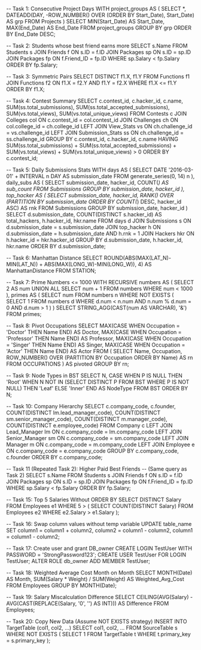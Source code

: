 -- Task 1: Consecutive Project Days
WITH project_groups AS (
    SELECT *,
           DATEADD(DAY, -ROW_NUMBER() OVER (ORDER BY Start_Date), Start_Date) AS grp
    FROM Projects
)
SELECT MIN(Start_Date) AS Start_Date, MAX(End_Date) AS End_Date
FROM project_groups
GROUP BY grp
ORDER BY End_Date DESC;

-- Task 2: Students whose best friend earns more
SELECT s.Name
FROM Students s
JOIN Friends f ON s.ID = f.ID
JOIN Packages sp ON s.ID = sp.ID
JOIN Packages fp ON f.Friend_ID = fp.ID
WHERE sp.Salary < fp.Salary
ORDER BY fp.Salary;

-- Task 3: Symmetric Pairs
SELECT DISTINCT f1.X, f1.Y
FROM Functions f1
JOIN Functions f2 ON f1.X = f2.Y AND f1.Y = f2.X
WHERE f1.X <= f1.Y
ORDER BY f1.X;

-- Task 4: Contest Summary
SELECT c.contest_id, c.hacker_id, c.name,
       SUM(ss.total_submissions),
       SUM(ss.total_accepted_submissions),
       SUM(vs.total_views),
       SUM(vs.total_unique_views)
FROM Contests c
JOIN Colleges col ON c.contest_id = col.contest_id
JOIN Challenges ch ON col.college_id = ch.college_id
LEFT JOIN View_Stats vs ON ch.challenge_id = vs.challenge_id
LEFT JOIN Submission_Stats ss ON ch.challenge_id = ss.challenge_id
GROUP BY c.contest_id, c.hacker_id, c.name
HAVING SUM(ss.total_submissions) + SUM(ss.total_accepted_submissions) + SUM(vs.total_views) + SUM(vs.total_unique_views) > 0
ORDER BY c.contest_id;

-- Task 5: Daily Submissions Stats
WITH days AS (
    SELECT DATE '2016-03-01' + INTERVAL n DAY AS submission_date
    FROM generate_series(0, 14) n
),
daily_subs AS (
    SELECT submission_date, hacker_id, COUNT(*) AS sub_count
    FROM Submissions
    GROUP BY submission_date, hacker_id
),
top_hacker AS (
    SELECT submission_date, hacker_id, RANK() OVER (PARTITION BY submission_date ORDER BY COUNT(*) DESC, hacker_id ASC) AS rnk
    FROM Submissions
    GROUP BY submission_date, hacker_id
)
SELECT d.submission_date, 
       COUNT(DISTINCT s.hacker_id) AS total_hackers,
       h.hacker_id, hkr.name
FROM days d
JOIN Submissions s ON d.submission_date = s.submission_date
JOIN top_hacker h ON d.submission_date = h.submission_date AND h.rnk = 1
JOIN Hackers hkr ON h.hacker_id = hkr.hacker_id
GROUP BY d.submission_date, h.hacker_id, hkr.name
ORDER BY d.submission_date;

-- Task 6: Manhattan Distance
SELECT ROUND(ABS(MAX(LAT_N)-MIN(LAT_N)) + ABS(MAX(LONG_W)-MIN(LONG_W)), 4) AS ManhattanDistance
FROM STATION;

-- Task 7: Prime Numbers <= 1000
WITH RECURSIVE numbers AS (
    SELECT 2 AS num
    UNION ALL
    SELECT num + 1 FROM numbers WHERE num < 1000
),
primes AS (
    SELECT num FROM numbers n
    WHERE NOT EXISTS (
        SELECT 1 FROM numbers d
        WHERE d.num < n.num AND n.num % d.num = 0 AND d.num > 1
    )
)
SELECT STRING_AGG(CAST(num AS VARCHAR), '&')
FROM primes;

-- Task 8: Pivot Occupations
SELECT
    MAX(CASE WHEN Occupation = 'Doctor' THEN Name END) AS Doctor,
    MAX(CASE WHEN Occupation = 'Professor' THEN Name END) AS Professor,
    MAX(CASE WHEN Occupation = 'Singer' THEN Name END) AS Singer,
    MAX(CASE WHEN Occupation = 'Actor' THEN Name END) AS Actor
FROM (
    SELECT Name, Occupation, ROW_NUMBER() OVER (PARTITION BY Occupation ORDER BY Name) AS rn
    FROM OCCUPATIONS
) AS pivoted
GROUP BY rn;

-- Task 9: Node Types in BST
SELECT N,
       CASE
           WHEN P IS NULL THEN 'Root'
           WHEN N NOT IN (SELECT DISTINCT P FROM BST WHERE P IS NOT NULL) THEN 'Leaf'
           ELSE 'Inner'
       END AS NodeType
FROM BST
ORDER BY N;

-- Task 10: Company Hierarchy
SELECT c.company_code, c.founder,
       COUNT(DISTINCT lm.lead_manager_code),
       COUNT(DISTINCT sm.senior_manager_code),
       COUNT(DISTINCT m.manager_code),
       COUNT(DISTINCT e.employee_code)
FROM Company c
LEFT JOIN Lead_Manager lm ON c.company_code = lm.company_code
LEFT JOIN Senior_Manager sm ON c.company_code = sm.company_code
LEFT JOIN Manager m ON c.company_code = m.company_code
LEFT JOIN Employee e ON c.company_code = e.company_code
GROUP BY c.company_code, c.founder
ORDER BY c.company_code;

-- Task 11 (Repeated Task 2): Higher Paid Best Friends
-- (Same query as Task 2)
SELECT s.Name
FROM Students s
JOIN Friends f ON s.ID = f.ID
JOIN Packages sp ON s.ID = sp.ID
JOIN Packages fp ON f.Friend_ID = fp.ID
WHERE sp.Salary < fp.Salary
ORDER BY fp.Salary;

-- Task 15: Top 5 Salaries Without ORDER BY
SELECT DISTINCT Salary
FROM Employees e1
WHERE 5 > (
    SELECT COUNT(DISTINCT Salary)
    FROM Employees e2
    WHERE e2.Salary > e1.Salary
);

-- Task 16: Swap column values without temp variable
UPDATE table_name
SET column1 = column1 + column2,
    column2 = column1 - column2,
    column1 = column1 - column2;

-- Task 17: Create user and grant DB_owner
CREATE LOGIN TestUser WITH PASSWORD = 'StrongPassword123';
CREATE USER TestUser FOR LOGIN TestUser;
ALTER ROLE db_owner ADD MEMBER TestUser;

-- Task 18: Weighted Average Cost Month on Month
SELECT MONTH(Date) AS Month,
       SUM(Salary * Weight) / SUM(Weight) AS Weighted_Avg_Cost
FROM Employees
GROUP BY MONTH(Date);

-- Task 19: Salary Miscalculation Difference
SELECT CEILING(AVG(Salary) - AVG(CAST(REPLACE(Salary, '0', '') AS INT))) AS Difference
FROM Employees;

-- Task 20: Copy New Data (Assume NOT EXISTS strategy)
INSERT INTO TargetTable (col1, col2, ...)
SELECT col1, col2, ...
FROM SourceTable s
WHERE NOT EXISTS (
    SELECT 1 FROM TargetTable t WHERE t.primary_key = s.primary_key
);
